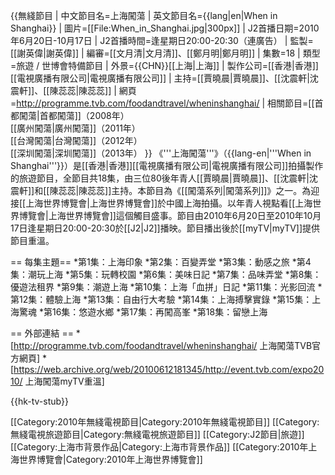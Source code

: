 {{無綫節目
| 中文節目名=上海闖蕩
| 英文節目名={{lang|en|When in Shanghai}}
| 圖片=[[File:When_in_Shanghai.jpg|300px]]
| J2首播日期=2010年6月20日-10月17日
| J2首播時間=逢星期日20:00-20:30（連廣告）
| 監製=[[謝英偉|謝英偉]]
| 編審=[[文月清|文月清]]、[[鄭月明|鄭月明]]
| 集數=18
| 類型=旅遊 / 世博會特備節目
| 外景={{CHN}}[[上海|上海]]
| 製作公司=[[香港|香港]][[電視廣播有限公司|電視廣播有限公司]]
| 主持=[[賈曉晨|賈曉晨]]、[[沈震軒|沈震軒]]、[[陳蕊蕊|陳蕊蕊]]
| 網頁=http://programme.tvb.com/foodandtravel/wheninshanghai/
| 相關節目=[[首都闖蕩|首都闖蕩]]（2008年）<br/>[[廣州闖蕩|廣州闖蕩]]（2011年）<br>[[台灣闖蕩|台灣闖蕩]]（2012年）<br>[[深圳闖蕩|深圳闖蕩]]（2013年）
}}
《'''上海闖蕩'''》（{{lang-en|'''When in Shanghai'''}}）是[[香港|香港]][[電視廣播有限公司|電視廣播有限公司]]拍攝製作的旅遊節目，全節目共18集，由三位80後年青人[[賈曉晨|賈曉晨]]、[[沈震軒|沈震軒]]和[[陳蕊蕊|陳蕊蕊]]主持。本節目為《[[闖蕩系列|闖蕩系列]]》之一。為迎接[[上海世界博覽會|上海世界博覽會]]於中國上海拍攝。以年青人視點看[[上海世界博覽會|上海世界博覽會]]這個觸目盛事。節目由2010年6月20日至2010年10月17日逢星期日20:00-20:30於[[J2|J2]]播映。節目播出後於[[myTV|myTV]]提供節目重溫。

== 每集主題==
*第1集：上海印象
*第2集：百變弄堂
*第3集：動感之旅
*第4集：潮玩上海
*第5集：玩轉校園
*第6集：美味日記
*第7集：品味弄堂
*第8集：優遊法租界
*第9集：潮遊上海
*第10集：上海「血拼」日記
*第11集：光影回流
*第12集：體驗上海
*第13集：自由行大考驗
*第14集：上海搏擊實錄
*第15集：上海驚魂
*第16集：悠遊水鄉
*第17集：再闖高峯
*第18集：留戀上海

== 外部連結 ==
*[http://programme.tvb.com/foodandtravel/wheninshanghai/ 上海闖蕩TVB官方網頁]
*[https://web.archive.org/web/20100612181345/http://event.tvb.com/expo2010/ 上海闖蕩myTV重溫]

{{hk-tv-stub}}

[[Category:2010年無綫電視節目|Category:2010年無綫電視節目]]
[[Category:無綫電視旅遊節目|Category:無綫電視旅遊節目]]
[[Category:J2節目|旅遊]]
[[Category:上海市背景作品|Category:上海市背景作品]]
[[Category:2010年上海世界博覽會|Category:2010年上海世界博覽會]]
